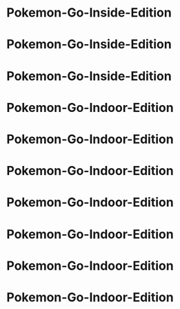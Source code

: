 # Pokemon-Go-Inside-Edition
# Pokemon-Go-Inside-Edition
# Pokemon-Go-Inside-Edition
# Pokemon-Go-Indoor-Edition
# Pokemon-Go-Indoor-Edition
# Pokemon-Go-Indoor-Edition
# Pokemon-Go-Indoor-Edition
# Pokemon-Go-Indoor-Edition
# Pokemon-Go-Indoor-Edition
# Pokemon-Go-Indoor-Edition
